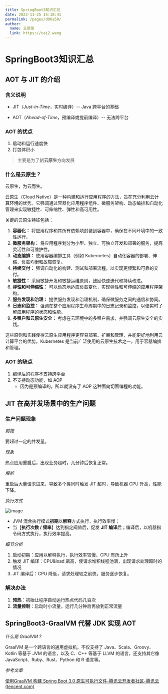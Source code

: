 ```yaml
---
title: SpringBoot3知识汇总
date: 2023-11-25 15:18:41
permalink: /pages/d96a50/
author: 
  name: 王菜菜
  link: https://cai2.wang
---
```

# SpringBoot3知识汇总

## AOT 与 JIT 的介绍

### 含义说明

- JIT（*Just-in-Time*，实时编译）-- Java 跨平台的基础

- AOT（*Ahead-of-Time*，预编译或提前编译）-- 无法跨平台

### AOT 的优点

1. 启动和运行速度快
2. 打包体积小

> 主要是为了朝**云原生**方向发展

### 什么是云原生？

云原生，为云而生。

云原生（Cloud Native）是一种构建和运行应用程序的方法，旨在充分利用云计算环境的优势。它强调通过容器化应用程序组件、微服务架构、动态编排和自动化管理来实现敏捷性、可伸缩性、弹性和高可用性。

关键的云原生特征包括：

1. **容器化：** 将应用程序和其所有依赖项封装到容器中，确保在不同环境中的一致性运行。
2. **微服务架构：** 将应用程序划分为小型、独立、可独立开发和部署的服务，提高灵活性和可维护性。
3. **动态编排：** 使用容器编排工具（例如 Kubernetes）自动化容器的部署、伸缩、负载均衡和故障恢复。
4. **持续交付：** 强调自动化的构建、测试和部署流程，以实现更频繁和可靠的交付。
5. **敏捷性：** 采用敏捷开发和敏捷运维原则，鼓励快速迭代和持续改进。
6. **弹性和可伸缩性：** 可以动态地适应负载变化，实现弹性和可伸缩的应用程序架构。
7. **服务发现和治理：** 提供服务发现和治理机制，确保微服务之间的通信和协同。
8. **日志和监控：** 强调在整个应用程序生命周期中的日志记录和监控，以便实时了解应用程序的状态和性能。
9. **多租户和云原生安全：** 考虑在云环境中的多租户需求，并强调云原生安全的实践。

这些原则和实践使得云原生应用程序更容易部署、扩展和管理，并能更好地利用云计算平台的优势。Kubernetes 是当前广泛使用的云原生技术之一，用于容器编排和管理。

### AOT 的缺点

1. 编译后的程序不支持跨平台
2. 不支持动态功能，如 AOP
   - 因为是预编译的，所以就没有了 AOP 这种面向切面编程的功能。

## JIT 在高并发场景中的生产问题

### 生产问题现象

*前提*

要超过一定的并发量。

*现象*

热点应用重启后，出现业务超时，几分钟后恢复正常。

*解析*

重启后大量请求进来，导致多个类同时触发 JIT 超时，导致机器 CPU 升高，性能下降。

*执行方式*

![image](https://cmty256.github.io/imgs-blog/basics/image.q7li4f3j8zk.webp)

- JVM 混合执行模式**初期**以**解释**方式执行，执行效率慢；
- 当【**执行次数 / 频率**】达到指定阀值后，促发 **JIT 编译**后；编译后，以机器指令码方式执行，执行效率提高。

*细节分析*

1. 启动初期：应用以解释执行，执行效率较慢，CPU 有所上升
2. 触发 JIT 编译：CPU&load 飙高，使请求堆积线程池满，出现请求处理超时的情况
3. JIT 编译后：CPU 降低，请求处理较之前快，服务逐步恢复。

### 解决办法

1. **预热**：初始让程序自动运行热点代码几百次
2. **流量控制**：启动时小流量，运行几分钟后再放到正常流量

## SpringBoot3-GraalVM 代替 JDK 实现 AOT

*什么是 GraalVM ?*

GraalVM 是一个跨语言的通用虚拟机，不仅支持了 Java、Scala、Groovy、 Kotlin 等基于 JVM 的语言，以及 C、C++ 等基于 LLVM 的语言，还支持其它像 JavaScript、Ruby、Rust、Python 和 R 语言等。

*参考文章*

[使用GraalVM 构建 Spring Boot 3.0 原生可执行文件-腾讯云开发者社区-腾讯云 (tencent.com)](https://cloud.tencent.com/developer/article/2195457)
